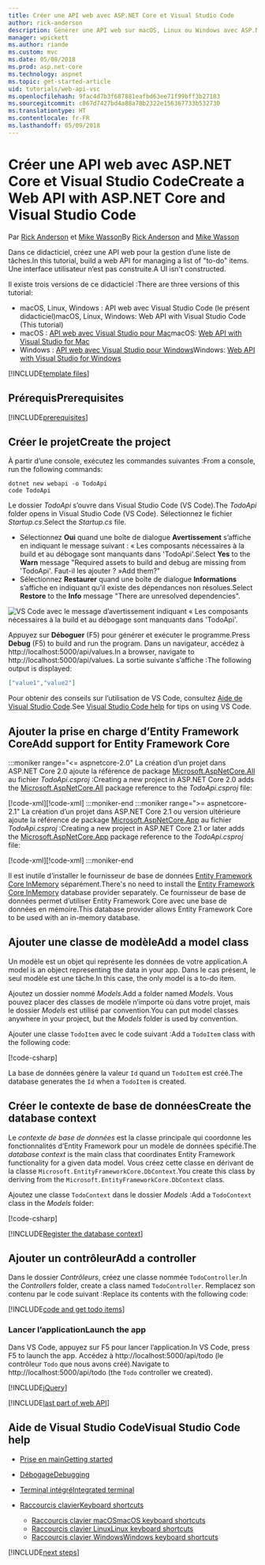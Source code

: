 ```yaml
---
title: Créer une API web avec ASP.NET Core et Visual Studio Code
author: rick-anderson
description: Générer une API web sur macOS, Linux ou Windows avec ASP.NET Core MVC et Visual Studio Code
manager: wpickett
ms.author: riande
ms.custom: mvc
ms.date: 05/08/2018
ms.prod: asp.net-core
ms.technology: aspnet
ms.topic: get-started-article
uid: tutorials/web-api-vsc
ms.openlocfilehash: 9fac4d7b3f687881eafbd63ee71f99bff3b27183
ms.sourcegitcommit: c867d7427bd4a88a78b2322e156367733b532730
ms.translationtype: HT
ms.contentlocale: fr-FR
ms.lasthandoff: 05/09/2018
---
```

# <a name="create-a-web-api-with-aspnet-core-and-visual-studio-code"></a><span data-ttu-id="a3e7b-103">Créer une API web avec ASP.NET Core et Visual Studio Code</span><span class="sxs-lookup"><span data-stu-id="a3e7b-103">Create a Web API with ASP.NET Core and Visual Studio Code</span></span>

<span data-ttu-id="a3e7b-104">Par [Rick Anderson](https://twitter.com/RickAndMSFT) et [Mike Wasson](https://github.com/mikewasson)</span><span class="sxs-lookup"><span data-stu-id="a3e7b-104">By [Rick Anderson](https://twitter.com/RickAndMSFT) and [Mike Wasson](https://github.com/mikewasson)</span></span>

<span data-ttu-id="a3e7b-105">Dans ce didacticiel, créez une API web pour la gestion d’une liste de tâches.</span><span class="sxs-lookup"><span data-stu-id="a3e7b-105">In this tutorial, build a web API for managing a list of "to-do" items.</span></span> <span data-ttu-id="a3e7b-106">Une interface utilisateur n’est pas construite.</span><span class="sxs-lookup"><span data-stu-id="a3e7b-106">A UI isn't constructed.</span></span>

<span data-ttu-id="a3e7b-107">Il existe trois versions de ce didacticiel :</span><span class="sxs-lookup"><span data-stu-id="a3e7b-107">There are three versions of this tutorial:</span></span>

* <span data-ttu-id="a3e7b-108">macOS, Linux, Windows : API web avec Visual Studio Code (le présent didacticiel)</span><span class="sxs-lookup"><span data-stu-id="a3e7b-108">macOS, Linux, Windows: Web API with Visual Studio Code (This tutorial)</span></span>
* <span data-ttu-id="a3e7b-109">macOS : [API web avec Visual Studio pour Mac](xref:tutorials/first-web-api-mac)</span><span class="sxs-lookup"><span data-stu-id="a3e7b-109">macOS: [Web API with Visual Studio for Mac](xref:tutorials/first-web-api-mac)</span></span>
* <span data-ttu-id="a3e7b-110">Windows : [API web avec Visual Studio pour Windows](xref:tutorials/first-web-api)</span><span class="sxs-lookup"><span data-stu-id="a3e7b-110">Windows: [Web API with Visual Studio for Windows](xref:tutorials/first-web-api)</span></span>

<!-- WARNING: The code AND images in this doc are used by uid: tutorials/web-api-vsc, tutorials/first-web-api-mac and tutorials/first-web-api. If you change any code/images in this tutorial, update uid: tutorials/web-api-vsc -->

[!INCLUDE[template files](../includes/webApi/intro.md)]

## <a name="prerequisites"></a><span data-ttu-id="a3e7b-111">Prérequis</span><span class="sxs-lookup"><span data-stu-id="a3e7b-111">Prerequisites</span></span>

[!INCLUDE[prerequisites](~/includes/net-core-prereqs-vscode.md)]

## <a name="create-the-project"></a><span data-ttu-id="a3e7b-112">Créer le projet</span><span class="sxs-lookup"><span data-stu-id="a3e7b-112">Create the project</span></span>

<span data-ttu-id="a3e7b-113">À partir d’une console, exécutez les commandes suivantes :</span><span class="sxs-lookup"><span data-stu-id="a3e7b-113">From a console, run the following commands:</span></span>

```console
dotnet new webapi -o TodoApi
code TodoApi
```

<span data-ttu-id="a3e7b-114">Le dossier *TodoApi* s’ouvre dans Visual Studio Code (VS Code).</span><span class="sxs-lookup"><span data-stu-id="a3e7b-114">The *TodoApi* folder opens in Visual Studio Code (VS Code).</span></span> <span data-ttu-id="a3e7b-115">Sélectionnez le fichier *Startup.cs*.</span><span class="sxs-lookup"><span data-stu-id="a3e7b-115">Select the *Startup.cs* file.</span></span>

* <span data-ttu-id="a3e7b-116">Sélectionnez **Oui** quand une boîte de dialogue **Avertissement** s’affiche en indiquant le message suivant : « Les composants nécessaires à la build et au débogage sont manquants dans 'TodoApi'.</span><span class="sxs-lookup"><span data-stu-id="a3e7b-116">Select **Yes** to the **Warn** message "Required assets to build and debug are missing from 'TodoApi'.</span></span> <span data-ttu-id="a3e7b-117">Faut-il les ajouter ? »</span><span class="sxs-lookup"><span data-stu-id="a3e7b-117">Add them?"</span></span>
* <span data-ttu-id="a3e7b-118">Sélectionnez **Restaurer** quand une boîte de dialogue **Informations** s’affiche en indiquant qu’il existe des dépendances non résolues.</span><span class="sxs-lookup"><span data-stu-id="a3e7b-118">Select **Restore** to the **Info** message "There are unresolved dependencies".</span></span>

<!-- uid: tutorials/first-mvc-app-xplat/start-mvc uses the pic below. If you change it, make sure it's consistent -->

![VS Code avec le message d’avertissement indiquant « Les composants nécessaires à la build et au débogage sont manquants dans 'TodoApi'.](web-api-vsc/_static/vsc_restore.png)

<span data-ttu-id="a3e7b-122">Appuyez sur **Déboguer** (F5) pour générer et exécuter le programme.</span><span class="sxs-lookup"><span data-stu-id="a3e7b-122">Press **Debug** (F5) to build and run the program.</span></span> <span data-ttu-id="a3e7b-123">Dans un navigateur, accédez à http://localhost:5000/api/values.</span><span class="sxs-lookup"><span data-stu-id="a3e7b-123">In a browser, navigate to http://localhost:5000/api/values.</span></span> <span data-ttu-id="a3e7b-124">La sortie suivante s’affiche :</span><span class="sxs-lookup"><span data-stu-id="a3e7b-124">The following output is displayed:</span></span>

```json
["value1","value2"]
```

<span data-ttu-id="a3e7b-125">Pour obtenir des conseils sur l’utilisation de VS Code, consultez [Aide de Visual Studio Code](#visual-studio-code-help).</span><span class="sxs-lookup"><span data-stu-id="a3e7b-125">See [Visual Studio Code help](#visual-studio-code-help) for tips on using VS Code.</span></span>

## <a name="add-support-for-entity-framework-core"></a><span data-ttu-id="a3e7b-126">Ajouter la prise en charge d’Entity Framework Core</span><span class="sxs-lookup"><span data-stu-id="a3e7b-126">Add support for Entity Framework Core</span></span>

:::moniker range="<= aspnetcore-2.0"
<span data-ttu-id="a3e7b-127">La création d’un projet dans ASP.NET Core 2.0 ajoute la référence de package [Microsoft.AspNetCore.All](https://www.nuget.org/packages/Microsoft.AspNetCore.All) au fichier *TodoApi.csproj* :</span><span class="sxs-lookup"><span data-stu-id="a3e7b-127">Creating a new project in ASP.NET Core 2.0 adds the [Microsoft.AspNetCore.All](https://www.nuget.org/packages/Microsoft.AspNetCore.All) package reference to the *TodoApi.csproj* file:</span></span>

<span data-ttu-id="a3e7b-128">[!code-xml[](first-web-api/samples/2.0/TodoApi/TodoApi.csproj?name=snippet_Metapackage&highlight=2)]</span><span class="sxs-lookup"><span data-stu-id="a3e7b-128">[!code-xml[](first-web-api/samples/2.0/TodoApi/TodoApi.csproj?name=snippet_Metapackage&highlight=2)]</span></span>
:::moniker-end
:::moniker range=">= aspnetcore-2.1"
<span data-ttu-id="a3e7b-129">La création d’un projet dans ASP.NET Core 2.1 ou version ultérieure ajoute la référence de package [Microsoft.AspNetCore.App](https://www.nuget.org/packages/Microsoft.AspNetCore.App) au fichier *TodoApi.csproj* :</span><span class="sxs-lookup"><span data-stu-id="a3e7b-129">Creating a new project in ASP.NET Core 2.1 or later adds the [Microsoft.AspNetCore.App](https://www.nuget.org/packages/Microsoft.AspNetCore.App) package reference to the *TodoApi.csproj* file:</span></span>

<span data-ttu-id="a3e7b-130">[!code-xml[](first-web-api/samples/2.1/TodoApi/TodoApi.csproj?name=snippet_Metapackage&highlight=2)]</span><span class="sxs-lookup"><span data-stu-id="a3e7b-130">[!code-xml[](first-web-api/samples/2.1/TodoApi/TodoApi.csproj?name=snippet_Metapackage&highlight=2)]</span></span>
:::moniker-end

<span data-ttu-id="a3e7b-131">Il est inutile d’installer le fournisseur de base de données [Entity Framework Core InMemory](/ef/core/providers/in-memory/) séparément.</span><span class="sxs-lookup"><span data-stu-id="a3e7b-131">There's no need to install the [Entity Framework Core InMemory](/ef/core/providers/in-memory/) database provider separately.</span></span> <span data-ttu-id="a3e7b-132">Ce fournisseur de base de données permet d’utiliser Entity Framework Core avec une base de données en mémoire.</span><span class="sxs-lookup"><span data-stu-id="a3e7b-132">This database provider allows Entity Framework Core to be used with an in-memory database.</span></span>

## <a name="add-a-model-class"></a><span data-ttu-id="a3e7b-133">Ajouter une classe de modèle</span><span class="sxs-lookup"><span data-stu-id="a3e7b-133">Add a model class</span></span>

<span data-ttu-id="a3e7b-134">Un modèle est un objet qui représente les données de votre application.</span><span class="sxs-lookup"><span data-stu-id="a3e7b-134">A model is an object representing the data in your app.</span></span> <span data-ttu-id="a3e7b-135">Dans le cas présent, le seul modèle est une tâche.</span><span class="sxs-lookup"><span data-stu-id="a3e7b-135">In this case, the only model is a to-do item.</span></span>

<span data-ttu-id="a3e7b-136">Ajoutez un dossier nommé *Models*.</span><span class="sxs-lookup"><span data-stu-id="a3e7b-136">Add a folder named *Models*.</span></span> <span data-ttu-id="a3e7b-137">Vous pouvez placer des classes de modèle n’importe où dans votre projet, mais le dossier *Models* est utilisé par convention.</span><span class="sxs-lookup"><span data-stu-id="a3e7b-137">You can put model classes anywhere in your project, but the *Models* folder is used by convention.</span></span>

<span data-ttu-id="a3e7b-138">Ajouter une classe `TodoItem` avec le code suivant :</span><span class="sxs-lookup"><span data-stu-id="a3e7b-138">Add a `TodoItem` class with the following code:</span></span>

[!code-csharp[](first-web-api/samples/2.0/TodoApi/Models/TodoItem.cs)]

<span data-ttu-id="a3e7b-139">La base de données génère la valeur `Id` quand un `TodoItem` est créé.</span><span class="sxs-lookup"><span data-stu-id="a3e7b-139">The database generates the `Id` when a `TodoItem` is created.</span></span>

## <a name="create-the-database-context"></a><span data-ttu-id="a3e7b-140">Créer le contexte de base de données</span><span class="sxs-lookup"><span data-stu-id="a3e7b-140">Create the database context</span></span>

<span data-ttu-id="a3e7b-141">Le *contexte de base de données* est la classe principale qui coordonne les fonctionnalités d’Entity Framework pour un modèle de données spécifié.</span><span class="sxs-lookup"><span data-stu-id="a3e7b-141">The *database context* is the main class that coordinates Entity Framework functionality for a given data model.</span></span> <span data-ttu-id="a3e7b-142">Vous créez cette classe en dérivant de la classe `Microsoft.EntityFrameworkCore.DbContext`.</span><span class="sxs-lookup"><span data-stu-id="a3e7b-142">You create this class by deriving from the `Microsoft.EntityFrameworkCore.DbContext` class.</span></span>

<span data-ttu-id="a3e7b-143">Ajoutez une classe `TodoContext` dans le dossier *Models* :</span><span class="sxs-lookup"><span data-stu-id="a3e7b-143">Add a `TodoContext` class in the *Models* folder:</span></span>

[!code-csharp[](first-web-api/samples/2.0/TodoApi/Models/TodoContext.cs)]

[!INCLUDE[Register the database context](../includes/webApi/register_dbContext.md)]

## <a name="add-a-controller"></a><span data-ttu-id="a3e7b-144">Ajouter un contrôleur</span><span class="sxs-lookup"><span data-stu-id="a3e7b-144">Add a controller</span></span>

<span data-ttu-id="a3e7b-145">Dans le dossier *Contrôleurs*, créez une classe nommée `TodoController`.</span><span class="sxs-lookup"><span data-stu-id="a3e7b-145">In the *Controllers* folder, create a class named `TodoController`.</span></span> <span data-ttu-id="a3e7b-146">Remplacez son contenu par le code suivant :</span><span class="sxs-lookup"><span data-stu-id="a3e7b-146">Replace its contents with the following code:</span></span>

[!INCLUDE[code and get todo items](../includes/webApi/getTodoItems.md)]

### <a name="launch-the-app"></a><span data-ttu-id="a3e7b-147">Lancer l’application</span><span class="sxs-lookup"><span data-stu-id="a3e7b-147">Launch the app</span></span>

<span data-ttu-id="a3e7b-148">Dans VS Code, appuyez sur F5 pour lancer l’application.</span><span class="sxs-lookup"><span data-stu-id="a3e7b-148">In VS Code, press F5 to launch the app.</span></span> <span data-ttu-id="a3e7b-149">Accédez à http://localhost:5000/api/todo (le contrôleur `Todo` que nous avons créé).</span><span class="sxs-lookup"><span data-stu-id="a3e7b-149">Navigate to http://localhost:5000/api/todo (the `Todo` controller we created).</span></span>

[!INCLUDE[jQuery](../includes/webApi/add-jquery.md)]

[!INCLUDE[last part of web API](../includes/webApi/end.md)]

## <a name="visual-studio-code-help"></a><span data-ttu-id="a3e7b-150">Aide de Visual Studio Code</span><span class="sxs-lookup"><span data-stu-id="a3e7b-150">Visual Studio Code help</span></span>

* [<span data-ttu-id="a3e7b-151">Prise en main</span><span class="sxs-lookup"><span data-stu-id="a3e7b-151">Getting started</span></span>](https://code.visualstudio.com/docs)
* [<span data-ttu-id="a3e7b-152">Débogage</span><span class="sxs-lookup"><span data-stu-id="a3e7b-152">Debugging</span></span>](https://code.visualstudio.com/docs/editor/debugging)
* [<span data-ttu-id="a3e7b-153">Terminal intégré</span><span class="sxs-lookup"><span data-stu-id="a3e7b-153">Integrated terminal</span></span>](https://code.visualstudio.com/docs/editor/integrated-terminal)
* [<span data-ttu-id="a3e7b-154">Raccourcis clavier</span><span class="sxs-lookup"><span data-stu-id="a3e7b-154">Keyboard shortcuts</span></span>](https://code.visualstudio.com/docs/getstarted/keybindings#_keyboard-shortcuts-reference)

  * [<span data-ttu-id="a3e7b-155">Raccourcis clavier macOS</span><span class="sxs-lookup"><span data-stu-id="a3e7b-155">macOS keyboard shortcuts</span></span>](https://code.visualstudio.com/shortcuts/keyboard-shortcuts-macos.pdf)
  * [<span data-ttu-id="a3e7b-156">Raccourcis clavier Linux</span><span class="sxs-lookup"><span data-stu-id="a3e7b-156">Linux keyboard shortcuts</span></span>](https://code.visualstudio.com/shortcuts/keyboard-shortcuts-linux.pdf)
  * [<span data-ttu-id="a3e7b-157">Raccourcis clavier Windows</span><span class="sxs-lookup"><span data-stu-id="a3e7b-157">Windows keyboard shortcuts</span></span>](https://code.visualstudio.com/shortcuts/keyboard-shortcuts-windows.pdf)

[!INCLUDE[next steps](../includes/webApi/next.md)]
